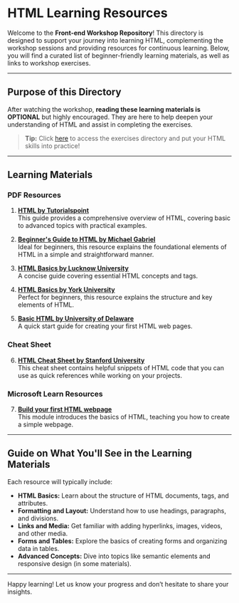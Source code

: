# HTML Learning Resources

Welcome to the **Front-end Workshop Repository**! This directory is designed to support your journey into learning HTML, complementing the workshop sessions and providing resources for continuous learning. Below, you will find a curated list of beginner-friendly learning materials, as well as links to workshop exercises.

---

## Purpose of this Directory
After watching the workshop, **reading these learning materials is OPTIONAL** but highly encouraged. They are here to help deepen your understanding of HTML and assist in completing the exercises. 

> **Tip:** Click [here](../../Exercises) to access the exercises directory and put your HTML skills into practice!

---

## Learning Materials

### PDF Resources

1. **[HTML by Tutorialspoint](https://tinyurl.com/HTML-by-Tutorialspoint)**  
   This guide provides a comprehensive overview of HTML, covering basic to advanced topics with practical examples.

2. **[Beginner's Guide to HTML by Michael Gabriel](https://tinyurl.com/Beginners-Guide-to-HTML)**  
   Ideal for beginners, this resource explains the foundational elements of HTML in a simple and straightforward manner.

3. **[HTML Basics by Lucknow University](https://tinyurl.com/HTML-Lucknow-University)**  
   A concise guide covering essential HTML concepts and tags.

4. **[HTML Basics by York University](https://tinyurl.com/HTML-York-University)**  
   Perfect for beginners, this resource explains the structure and key elements of HTML.

5. **[Basic HTML by University of Delaware](https://tinyurl.com/HTML-University-of-Delaware)**  
   A quick start guide for creating your first HTML web pages.

### Cheat Sheet

6. **[HTML Cheat Sheet by Stanford University](https://tinyurl.com/HTML-Cheat-sheet)**  
   This cheat sheet contains helpful snippets of HTML code that you can use as quick references while working on your projects.

### Microsoft Learn Resources

7. **[Build your first HTML webpage](https://learn.microsoft.com/en-us/training/modules/build-first-html-webpage/)**  
   This module introduces the basics of HTML, teaching you how to create a simple webpage.
   
---

## Guide on What You'll See in the Learning Materials
Each resource will typically include:
- **HTML Basics:** Learn about the structure of HTML documents, tags, and attributes.
- **Formatting and Layout:** Understand how to use headings, paragraphs, and divisions.
- **Links and Media:** Get familiar with adding hyperlinks, images, videos, and other media.
- **Forms and Tables:** Explore the basics of creating forms and organizing data in tables.
- **Advanced Concepts:** Dive into topics like semantic elements and responsive design (in some materials).

---

Happy learning! Let us know your progress and don’t hesitate to share your insights.
